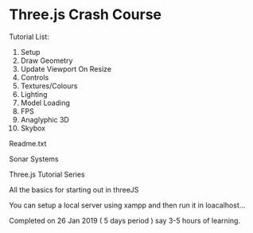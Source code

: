 # Three.js Crash Course

Tutorial List:
<ol>
  <li>Setup</li>
  <li>Draw Geometry</li>
  <li>Update Viewport On Resize</li>
  <li>Controls</li>
  <li>Textures/Colours</li>
  <li>Lighting</li>
  <li>Model Loading</li>
  <li>FPS</li>
  <li>Anaglyphic 3D</li>
  <li>Skybox</li>
</ol>




Readme.txt

Sonar Systems

Three.js Tutorial Series

All the basics for starting out in threeJS

You can setup a local server using xampp and then run it in loacalhost...

Completed on 26 Jan 2019 ( 5 days period ) say 3-5 hours of learning.
